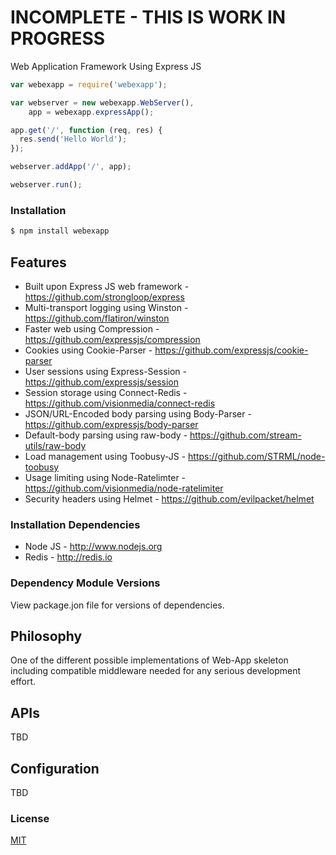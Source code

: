 # INCOMPLETE - THIS IS WORK IN PROGRESS

  Web Application Framework Using Express JS


```js
var webexapp = require('webexapp');

var webserver = new webexapp.WebServer(),
    app = webexapp.expressApp();

app.get('/', function (req, res) {
  res.send('Hello World');
});

webserver.addApp('/', app);

webserver.run();
```

### Installation

```bash
$ npm install webexapp
```

## Features

  * Built upon Express JS web framework - https://github.com/strongloop/express
  * Multi-transport logging using Winston - https://github.com/flatiron/winston
  * Faster web using Compression - https://github.com/expressjs/compression
  * Cookies using Cookie-Parser - https://github.com/expressjs/cookie-parser
  * User sessions using Express-Session - https://github.com/expressjs/session
  * Session storage using Connect-Redis - https://github.com/visionmedia/connect-redis
  * JSON/URL-Encoded body parsing using Body-Parser - https://github.com/expressjs/body-parser
  * Default-body parsing using raw-body - https://github.com/stream-utils/raw-body
  * Load management using Toobusy-JS - https://github.com/STRML/node-toobusy
  * Usage limiting using Node-Ratelimter - https://github.com/visionmedia/node-ratelimiter
  * Security headers using Helmet - https://github.com/evilpacket/helmet

### Installation Dependencies

  * Node JS - http://www.nodejs.org
  * Redis - http://redis.io

### Dependency Module Versions

  View package.jon file for versions of dependencies. 

## Philosophy

  One of the different possible implementations of Web-App skeleton including
  compatible middleware needed for any serious development effort.

## APIs

  TBD

## Configuration

  TBD

### License

  [MIT](LICENSE)